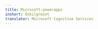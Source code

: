 ```yaml
---
title: Microsoft-powerapps
inshort: Óskilgreint
translator: Microsoft Cognitive Services
---
```




